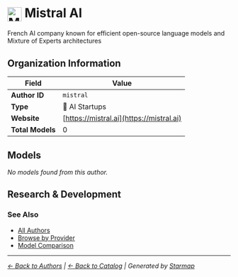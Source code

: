 # <img src="https://raw.githubusercontent.com/agentstation/starmap/master/internal/embedded/logos/mistral.svg" alt="Mistral AI" width="32" height="32" style="vertical-align: middle;"> Mistral AI
  
  
French AI company known for efficient open-source language models and Mixture of Experts architectures
  
  
## Organization Information
  
| Field | Value |
|---------|---------|
| **Author ID** | `mistral` |
| **Type** | 🚀 AI Startups |
| **Website** | [https://mistral.ai](https://mistral.ai) |
| **Total Models** | 0 |

  
## Models
  
*No models found from this author.*
  
## Research & Development
  

  
### See Also
  
- [All Authors](../)
- [Browse by Provider](../../providers/)
- [Model Comparison](../../models/)
  
---
*_[← Back to Authors](../) | [← Back to Catalog](../../) | Generated by [Starmap](https://github.com/agentstation/starmap)_*